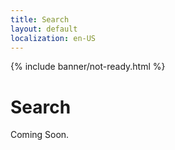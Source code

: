 ```yaml
---
title: Search
layout: default
localization: en-US
---
```


{% include banner/not-ready.html %}

# Search

Coming Soon.